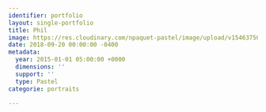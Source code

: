 ```yaml
---
identifier: portfolio
layout: single-portfolio
title: Phil
image: https://res.cloudinary.com/npaquet-pastel/image/upload/v1546375012/Phil-pastel-35-X-45-cm-2015.jpg
date: 2018-09-20 00:00:00 -0400
metadata:
  year: 2015-01-01 05:00:00 +0000
  dimensions: ''
  support: ''
  type: Pastel
categorie: portraits

---
```

